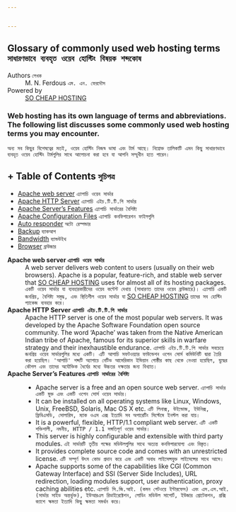 ```yaml
---


---
```


<h2 id="glossary-of-commonly-used-web-hosting-terms-সাধারণভাবে-ব্যবহৃত-ওয়েব-হোস্টিং-বিষয়ক-শব্দকোষ">Glossary of commonly used web hosting terms <code>সাধারণভাবে ব্যবহৃত ওয়েব হোস্টিং বিষয়ক শব্দকোষ</code></h2>
<dl>
<dt>Authors <code>লেখক</code></dt>
<dd>M. N. Ferdous <code>এম. এন. ফেরদৌস</code></dd>
<dt>Powered by</dt>
<dd><a href="https://socheaphosting.com">SO CHEAP HOSTING</a></dd>
</dl>
<h3 id="web-hosting-has-its-own-language-of-terms-and-abbreviations.-the-following-list-discusses-some-commonly-used-web-hosting-terms-you-may-encounter.">Web hosting has its own language of terms and abbreviations. The following list discusses some commonly used web hosting terms you may encounter.</h3>
<p><code>অন্য সব কিছুর বিশেষত্বের মতই, ওয়েব হোস্টিং নিজস্ব ভাষা এবং টার্ম আছে। নিম্নোক্ত তালিকাটি এমন কিছু সাধারণভাবে ব্যবহৃত ওয়েব হোস্টিং টার্মগুলির সাথে আলোচনা করা হবে যা আপনি সম্মুখীন হতে পারেন।</code></p>
<h2 id="table-of-contents-সুচিপত্র">+ Table of Contents <code>সুচিপত্র</code></h2>
<ul>
<li><a href="#Apache-web-server">Apache web server</a> <code>এ্যাপাচি ওয়েব সার্ভার</code></li>
<li><a href="#Apache-HTTP-Server">Apache HTTP Server</a> <code>এ্যাপাচি এইচ.টি.টি.পি সার্ভার</code></li>
<li><a href="#Features-of-Apache-Server">Apache Server’s Features</a> <code>এ্যাপাচি সার্ভারের বৈশিষ্ট্য</code></li>
<li><a href="#Apache-Configuration-Files">Apache Configuration Files</a> <code>এ্যাপাচি কনফিগারেশন ফাইলগুলি</code></li>
<li><a href="#Auto-responder">Auto responder</a> <code>অটো রেস্পন্ডার</code></li>
<li><a href="#Backup">Backup</a> <code>ব্যাকআপ</code></li>
<li><a href="#Bandwidth">Bandwidth</a> <code>ব্যান্ডউইথ</code></li>
<li><a href="#Browser">Browser</a> <code>ব্রাউজার</code></li>
</ul>
<dl>
<dt><strong><a id="Apache-web-server">Apache web server</a> <code>এ্যাপাচি ওয়েব সার্ভার</code></strong></dt>
<dd>A web server delivers web content to users (usually on their web browsers). Apache is a popular, feature-rich, and stable web server that <a href="https://socheaphosting.com">SO CHEAP HOSTING</a> uses for almost all of its hosting packages.<br>
<code>একটি ওয়েব সার্ভার যা ব্যবহারকারীদের ওয়েব কন্টেন্ট দেখায় (সাধারণত তাদের ওয়েব ব্রাউজারে)। এ্যাপাচি একটি জনপ্রিয়, বৈশিষ্ট্য সমৃদ্ধ, এবং স্থিতিশীল ওয়েব সার্ভার যা</code> <a href="https://socheaphosting.com">SO CHEAP HOSTING</a> <code>তাদের সব হোস্টিং প্যাকেজ ব্যবহার করে।</code></dd>
<dt><strong><a id="Apache-HTTP-Server">Apache HTTP Server</a> <code>এ্যাপাচি এইচ.টি.টি.পি সার্ভার</code></strong></dt>
<dd>Apache HTTP server is one of the most popular web servers. It was developed by the Apache Software Foundation open source community. The word ‘Apache’ was taken from the Native American Indian tribe of Apache, famous for its superior skills in warfare strategy and their inexhaustible endurance. <code>এ্যাপাচি এইচ.টি.টি.পি সার্ভার সবচেয়ে জনপ্রিয় ওয়েব সার্ভারগুলির মধ্যে একটি। এটি আপাচি সফটওয়্যার ফাউন্ডেশন ওপেন সোর্স কমিউনিটি দ্বারা তৈরি করা হয়েছিল। 'আপাচি' শব্দটি অ্যাপাচে নেটিভ আমেরিকান ইন্ডিয়ান গোষ্ঠীর কাছ থেকে নেওয়া হয়েছিল, যুদ্ধের কৌশল এবং তাদের অযৌক্তিক ধৈর্যের মধ্যে উচ্চতর দক্ষতার জন্য বিখ্যাত।</code></dd>
<dt><strong><a id="Features-of-Apache-Server">Apache Server’s Features </a> <code>এ্যাপাচি সার্ভারের বৈশিষ্ট্য</code></strong></dt>
<dd>
<ul>
<li>Apache server is a free and an open source web server. <code>এ্যাপাচি সার্ভার একটি মুক্ত এবং একটি ওপেন সোর্স ওয়েব সার্ভার।</code></li>
<li>It can be installed on all operating systems like Linux, Windows, Unix, FreeBSD, Solaris, Mac OS X etc. <code>এটি লিনাক্স, উইন্ডোজ, ইউনিক্স, ফ্রিবিএসডি, সোলারিস, ম্যাক ওএস এক্স ইত্যাদি সব অপারেটিং সিস্টেমে ইনস্টল করা যায়।</code></li>
<li>It is a powerful, flexible, HTTP/1.1 compliant web server. <code>এটি একটি শক্তিশালী, নমনীয়, HTTP / 1.1 সঙ্গতিপূর্ণ ওয়েব সার্ভার।</code></li>
<li>This server is highly configurable and extensible with third party modules. <code>এই সার্ভারটি তৃতীয় পক্ষের মডিউলগুলির সাথে অত্যন্ত কনফিগারযোগ্য এবং বিস্তৃত।</code></li>
<li>It provides complete source code and comes with an unrestricted license. <code>এটি সম্পূর্ণ উৎস কোড প্রদান করে এবং একটি অবাধ লাইসেন্সযুক্ত লাইসেন্সের সাথে আসে।</code></li>
<li>Apache supports some of the capabilities like CGI (Common Gateway Interface) and SSI (Server Side Includes), URL redirection, loading modules support, user authentication, proxy caching abilities etc. <code>এ্যাপাচি সি.জি.আই. (কমন গেটওয়ে ইন্টারফেস) এবং এস.এস.আই. (সার্ভার সাইড অন্তর্ভুক্ত), ইউআরএল রিডাইরেক্টেশন, লোডিং মডিউল সাপোর্ট, ইউজার প্রোটেকশন, প্রক্সি ক্যাশে ক্ষমতা ইত্যাদি কিছু ক্ষমতা সমর্থন করে।</code></li>
</ul>
</dd>
</dl>

